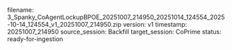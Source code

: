 filename: 3_Spanky_CoAgentLockupBPOE_20251007_214950_20251014_124554_2025-10-14_124554_v1_20251007_214950.zip
version: v1
timestamp: 20251007_214950
source_session: Backfill
target_session: CoPrime
status: ready-for-ingestion
